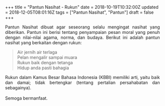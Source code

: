 +++
title = "Pantun Nasihat - Rukun"
date = 2018-10-19T10:32:00Z
updated = 2018-12-05T08:01:16Z
tags = ["Pantun Nasihat", "Pantun"]
draft = false
+++

<div dir="ltr" style="text-align: left;" trbidi="on"><div style="text-align: justify;">Pantun Nasihat dibuat agar seseorang selalu mengingat nasihat yang diberikan. Pantun ini berisi tentang penyampaian pesan moral yang penuh dengan nilai-nilai agama, norma, dan budaya. Berikut ini adalah pantun nasihat yang berkaitan dengan rukun:</div><blockquote class="tr_bq">Air jernih air terlaga<br />Pelan mengalir sampai muara<br />Rukun baik dengan tetanga<br />Hidup anda pasti bahagia</blockquote><div style="text-align: justify;">Rukun dalam Kamus Besar Bahasa Indonesia (KBBI) memiliki arti, yaitu baik dan damai; tidak bertengkar (tentang pertalian persahabatan dan sebagainya).</div><div style="text-align: justify;">&nbsp;</div><div style="text-align: justify;">Semoga bermanfaat. </div></div>
